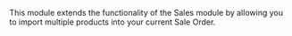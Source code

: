 This module extends the functionality of the Sales module by allowing you to
import multiple products into your current Sale Order.

